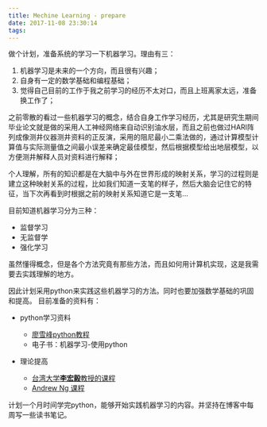 ```yaml
---
title: Mechine Learning - prepare
date: 2017-11-08 23:30:14
tags:
---
```


做个计划，准备系统的学习一下机器学习。理由有三：
1. 机器学习是未来的一个方向，而且很有兴趣；
2. 自身有一定的数学基础和编程基础；
3. 觉得自己目前的工作于我之前学习的经历不太对口，而且上班离家太远，准备换工作了；


之前零散的看过一些机器学习的概念，结合自身工作学习经历，尤其是研究生期间毕业论文就是做的采用人工神经网络来自动识别油水层，而且之前也做过HARI阵列成像测井仪器测井资料的正反演，采用的阻尼最小二乘法做的，通过计算模型计算值与实际测量值之间最小误差来确定最佳模型，然后根据模型给出地层模型，以方便测井解释人员对资料进行解释；

个人理解，所有的知识都是在大脑中与外在世界形成的映射关系，学习的过程则是建立这种映射关系的过程，比如我们知道一支笔的样子，然后大脑会记住它的特征，当下次再看到时根据之前的映射关系知道它是一支笔...

目前知道机器学习分为三种： 
- 监督学习
- 无监督学
- 强化学习

虽然懂得概念，但是各个方法究竟有那些方法，而且如何用计算机实现，这是我需要去实践理解的地方。

因此计划采用python来实践这些机器学习的方法。同时也要加强数学基础的巩固和提高。
目前准备的资料有：
 - python学习资料
    - [廖雪峰python教程](https://www.liaoxuefeng.com/wiki/0014316089557264a6b348958f449949df42a6d3a2e542c000)
    - 电子书：机器学习-使用python

 - 理论提高
    - [台湾大学**李宏毅**教授的课程](http://speech.ee.ntu.edu.tw/~tlkagk/index.html)
    - [Andrew Ng 课程](http://open.163.com/special/opencourse/machinelearning.html)

计划一个月时间学完python，能够开始实践机器学习的内容。并坚持在博客中每周写一些读书笔记。
